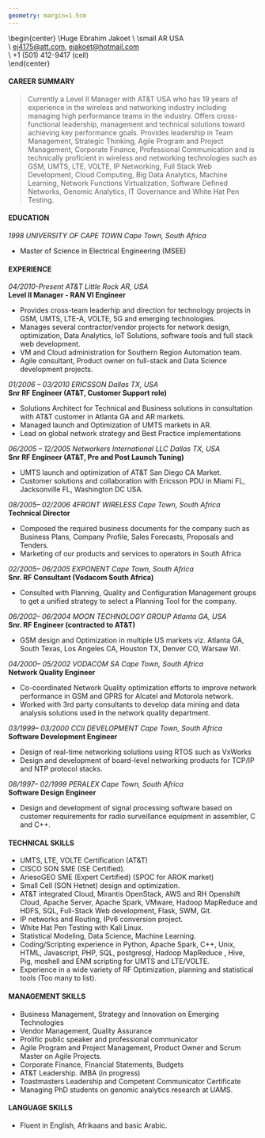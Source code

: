 ```yaml
---
geometry: margin=1.5cm  
---
```


\begin{center}
\Huge Ebrahim Jakoet
\\  \small AR USA   
\\ ej4175@att.com, ejakoet@hotmail.com    
\\ +1 (501) 412-9417 (cell)    
\end{center}

#### CAREER SUMMARY  
>Currently a Level II Manager with AT&T USA who has 19 years of experience in the wireless and networking industry including managing high performance teams in the industry.  Offers cross-functional leadership, management and technical solutions toward achieving key performance goals.   Provides leadership in Team Management, Strategic Thinking, Agile Program and Project Management, Corporate Finance, Professional Communication and is technically proficient in wireless and networking technologies such as GSM, UMTS, LTE, VOLTE, IP Networking, Full Stack Web Development, Cloud Computing, Big Data Analytics, Machine Learning, Network Functions Virtualization, Software Defined Networks, Genomic Analytics, IT Governance and White Hat Pen Testing.  

#### EDUCATION   

*1998	UNIVERSITY OF CAPE TOWN	Cape Town, South Africa*  
- Master of Science in Electrical Engineering (MSEE)  

#### EXPERIENCE   

*04/2010-Present	AT&T 	   Little Rock AR, USA*  
**Level II Manager - RAN VI Engineer**  
- Provides cross-team leaderhip and direction for technology projects in GSM, UMTS, LTE-A, VOLTE, 5G and emerging technologies.  
- Manages several contractor/vendor projects for network design, optimization, Data Analytics, IoT Solutions, software tools and full stack web development.  
- VM and Cloud administration for Southern Region Automation team.  
- Agile consultant, Product owner on full-stack and Data Science development projects.  

*01/2006 – 03/2010	ERICSSON   Dallas TX, USA*  
**Snr RF Engineer (AT&T, Customer Support role)**  
- Solutions Architect for Technical and Business solutions in consultation with AT&T customer in Atlanta GA and AR markets.  
- Managed launch and Optimization of UMTS markets in AR.  
- Lead on global network strategy and Best Practice implementations

*06/2005 – 12/2005	Networkers International LLC Dallas TX, USA*  
**Snr RF Engineer (AT&T, Pre and Post Launch Tuning)**  
- UMTS launch and optimization of AT&T San Diego CA Market.  
- Customer solutions and collaboration with Ericsson PDU in Miami FL, Jacksonville FL, Washington DC USA.  

*08/2005– 02/2006	4FRONT WIRELESS	Cape Town, South Africa*  
**Technical Director**  
- Composed the required business documents for the company such as Business Plans, Company Profile, Sales Forecasts, Proposals and Tenders.  
- Marketing of our products and services to operators in South Africa

*02/2005– 06/2005	EXPONENT	Cape Town, South Africa*  
**Snr.   RF Consultant (Vodacom South Africa)**  
- Consulted with Planning, Quality and Configuration Management groups to get a unified strategy to select a Planning Tool for the company.  

*06/2002– 06/2004	MOON TECHNOLOGY GROUP	Atlanta GA, USA*  
**Snr.   RF Engineer (contracted to AT&T)**  
- GSM design and Optimization in multiple US markets viz.   Atlanta GA, South Texas, Los Angeles CA, Houston TX, Denver CO, Warsaw WI.  

*04/2000– 05/2002	VODACOM SA	Cape Town, South Africa*  
**Network Quality Engineer**  
- Co-coordinated Network Quality optimization efforts to improve network performance in GSM and GPRS for Alcatel and Motorola network.  
- Worked with 3rd party consultants to develop data mining and data analysis solutions used in the network quality department.  

*03/1999– 03/2000	CCII DEVELOPMENT  Cape Town, South Africa*  
**Software Development Engineer**  
- Design of real-time networking solutions using RTOS such as VxWorks
- Design and development of board-level networking products for TCP/IP and NTP protocol stacks.  

*08/1997– 02/1999	PERALEX	Cape Town, South Africa*  
**Software Design Engineer**  
- Design and development of signal processing software based on customer requirements for radio surveillance equipment in assembler, C and C++.  

#### TECHNICAL SKILLS  
- UMTS, LTE, VOLTE Certification (AT&T)
- CISCO SON SME (ISE Certified).
- AriesoGEO SME (Expert Certified) (SPOC for AROK market)
- Small Cell (SON Hetnet) design and optimization.
- AT&T integrated Cloud, Mirantis OpenStack, AWS and RH Openshift Cloud, Apache Server, Apache Spark, VMware, Hadoop MapReduce and HDFS, SQL, Full-Stack Web development, Flask, SWM, Git.
- IP networks and Routing, IPv6 conversion project.
- White Hat Pen Testing with Kali Linux.
- Statistical Modeling, Data Science, Machine Learning.
- Coding/Scripting experience in Python, Apache Spark, C++, Unix, HTML, Javascript, PHP, SQL, postgresql, Hadoop MapReduce , Hive, Pig, moshell and ENM scripting for UMTS and LTE/VOLTE.
- Experience in a wide variety of RF Optimization, planning and statistical tools (Too many to list).

#### MANAGEMENT SKILLS  
- Business Management, Strategy and Innovation on Emerging Technologies
- Vendor Management, Quality Assurance
- Prolific public speaker and professional communicator
- Agile Program and Project Management, Product Owner and Scrum Master on Agile Projects.
- Corporate Finance, Financial Statements, Budgets
- AT&T Leadership. iMBA (in progress)
- Toastmasters Leadership and Competent Communicator Certificate
- Managing PhD students on genomic analytics research at UAMS.

#### LANGUAGE SKILLS  
- Fluent in English, Afrikaans and basic Arabic.
